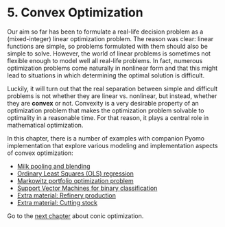 # 5. Convex Optimization

Our aim so far has been to formulate a real-life decision problem as a (mixed-integer) linear optimization problem. The reason was clear: linear functions are simple, so problems formulated with them should also be simple to solve. However, the world of linear problems is sometimes not flexible enough to model well all real-life problems. In fact, numerous optimization problems come naturally in nonlinear form and that this might lead to situations in which determining the optimal solution is difficult. 

Luckily, it will turn out that the real separation between simple and difficult problems is not whether they are linear vs. nonlinear, but instead, whether they are **convex** or not. Convexity is a very desirable property of an optimization problem that makes the optimization problem solvable to optimality in a reasonable time. For that reason, it plays a central role in mathematical optimization.

In this chapter, there is a number of examples with companion Pyomo implementation that explore various modeling and implementation aspects of convex optimization:

* [Milk pooling and blending](milk-pooling.ipynb)
* [Ordinary Least Squares (OLS) regression](ols-regression.ipynb)
* [Markowitz portfolio optimization problem](markowitz_portfolio.ipynb)
* [Support Vector Machines for binary classification](svm.ipynb)
* [Extra material: Refinery production](refinery-production.ipynb)
* [Extra material: Cutting stock](cutting-stock.ipynb)

Go to the [next chapter](../06/06.00.md) about conic optimization.
